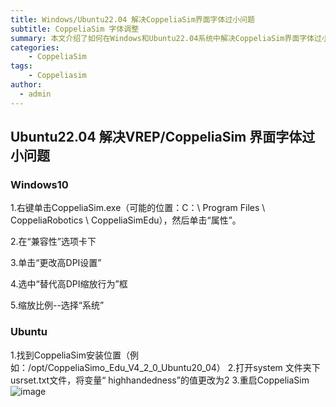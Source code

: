 ```yaml
---
title: Windows/Ubuntu22.04 解决CoppeliaSim界面字体过小问题
subtitle: CoppeliaSim 字体调整
summary: 本文介绍了如何在Windows和Ubuntu22.04系统中解决CoppeliaSim界面字体过小的问题。
categories:
    - CoppeliaSim
tags:   
    - Coppeliasim
author: 
  - admin
---
```

## Ubuntu22.04 解决VREP/CoppeliaSim 界面字体过小问题

### Windows10

1.右键单击CoppeliaSim.exe（可能的位置：C：\ Program Files \ CoppeliaRobotics \ CoppeliaSimEdu），然后单击“属性”。

2.在“兼容性”选项卡下

3.单击“更改高DPI设置”

4.选中“替代高DPI缩放行为”框

5.缩放比例--选择“系统”

### Ubuntu

1.找到CoppeliaSim安装位置（例如：/opt/CoppeliaSimo_Edu_V4_2_0_Ubuntu20_04）
2.打开system 文件夹下usrset.txt文件，将变量“ highhandedness”的值更改为2
3.重启CoppeliaSim
![image](../../img/blogs/coppeliasim.png)
